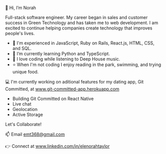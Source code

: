 👋  Hi, I’m Norah

Full-stack software engineer. My career began in sales and customer success in Green Technology and has taken me to web development. I am excited to continue helping companies create technology that improves people's lives. 

- 👀 I'm experienced in JavaScript, Ruby on Rails, React.js, HTML, CSS, and SQL.
- 🌱 I’m currently learning Python and TypeScript. 
- 🎵 I love coding while listening to Deep House music.
- ⭐ When I'm not coding I enjoy reading in the park, swimming, and trying unique food. 

💻  I'm currently working on aditional features for my dating app, Git Committed, at www.git-committed-app.herokuapp.com
- Building Git Committed on React Native
- Live chat  
- Geolocation 
- Active Storage 

Let's Collaborate!

📫  Email emt368@gmail.com

👉  Connect at www.linkedin.com/in/elenorahtaylor


